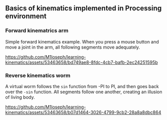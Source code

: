## Basics of kinematics implemented in Processing environment

### Forward kinematrics arm

Simple forward kinematics example. When you press a mouse button and move a joint in the arm, all following segments move adequately.

https://github.com/M1loseph/learning-kinematics/assets/53463658/bd749ae8-8fdc-4cb7-bafb-2ec24251595b

### Reverse kinematics worm

A virtual worm follows the `sin` function from -PI to PI, and then goes back over the `-sin` function. All segments follow one another, creating an illusion of living body. 

https://github.com/M1loseph/learning-kinematics/assets/53463658/b07d1464-3026-4799-9cb2-28a8a8dbc864

